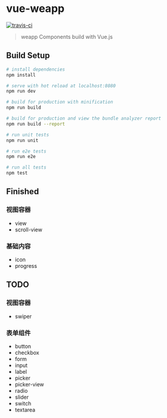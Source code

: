 # vue-weapp

[![travis-ci](https://travis-ci.org/dlhandsome/vue-weapp.svg?branch=master)](https://travis-ci.org/dlhandsome/vue-weapp)

> weapp Components build with Vue.js

## Build Setup

``` bash
# install dependencies
npm install

# serve with hot reload at localhost:8080
npm run dev

# build for production with minification
npm run build

# build for production and view the bundle analyzer report
npm run build --report

# run unit tests
npm run unit

# run e2e tests
npm run e2e

# run all tests
npm test
```

## Finished

### 视图容器

- view
- scroll-view
   
### 基础内容

- icon
- progress

## TODO

### 视图容器

- swiper

### 表单组件
- button
- checkbox
- form
- input
- label
- picker
- picker-view
- radio
- slider
- switch
- textarea
